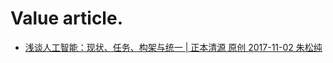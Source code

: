 # Value article.
- [浅谈人工智能：现状、任务、构架与统一 | 正本清源
原创 2017-11-02 朱松纯](http://mp.weixin.qq.com/s/-wSYLu-XvOrsST8_KEUa-Q)
